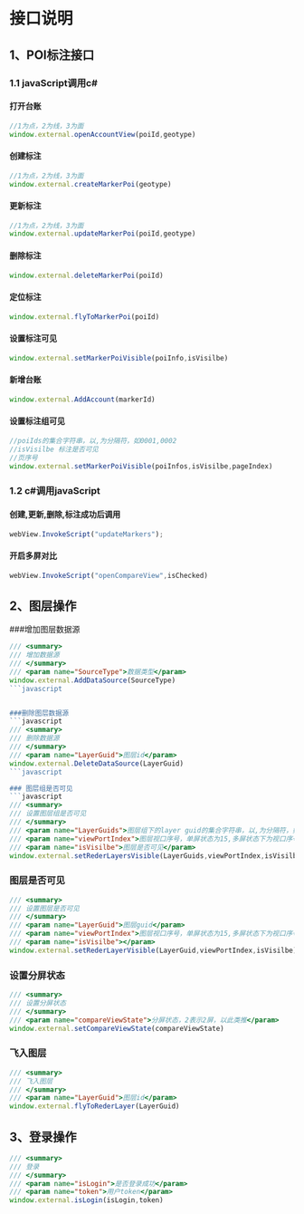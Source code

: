 # 接口说明
## 1、POI标注接口
### 1.1 javaScript调用c#

#### 打开台账
```javascript
//1为点，2为线，3为面
window.external.openAccountView(poiId,geotype)
```

#### 创建标注
```javascript
//1为点，2为线，3为面
window.external.createMarkerPoi(geotype)
```

#### 更新标注
```javascript
//1为点，2为线，3为面
window.external.updateMarkerPoi(poiId,geotype)
```

#### 删除标注
```javascript
window.external.deleteMarkerPoi(poiId)
```

#### 定位标注
```javascript
window.external.flyToMarkerPoi(poiId)
```

#### 设置标注可见
```javascript
window.external.setMarkerPoiVisible(poiInfo,isVisilbe)
```
#### 新增台账
```javascript
window.external.AddAccount(markerId)
```

#### 设置标注组可见
```javascript
//poiIds的集合字符串，以,为分隔符，如0001,0002
//isVisilbe 标注是否可见
//页序号
window.external.setMarkerPoiVisible(poiInfos,isVisilbe,pageIndex)
```

### 1.2 c#调用javaScript

#### 创建,更新,删除,标注成功后调用
```javascript
webView.InvokeScript("updateMarkers");
```


#### 开启多屏对比
```javascript
webView.InvokeScript("openCompareView",isChecked)
```

## 2、图层操作

###增加图层数据源
```javascript
/// <summary>
/// 增加数据源
/// </summary>
/// <param name="SourceType">数据类型</param>
window.external.AddDataSource(SourceType)
```javascript


###删除图层数据源
```javascript
/// <summary>
/// 删除数据源
/// </summary>
/// <param name="LayerGuid">图层id</param>
window.external.DeleteDataSource(LayerGuid)
```javascript

### 图层组是否可见
```javascript
/// <summary>
/// 设置图层组是否可见
/// </summary>
/// <param name="LayerGuids">图层组下的layer guid的集合字符串，以,为分隔符，如0001,0002</param>
/// <param name="viewPortIndex">图层视口序号，单屏状态为15,多屏状态下为视口序号，第一屏为0，第二为1，依此类推</param>
/// <param name="isVisilbe">图层是否可见</param>
window.external.setRederLayersVisible(LayerGuids,viewPortIndex,isVisilbe)
```

### 图层是否可见
```javascript
/// <summary>
/// 设置图层是否可见
/// </summary>
/// <param name="LayerGuid">图层guid</param>
/// <param name="viewPortIndex">图层视口序号，单屏状态为15,多屏状态下为视口序号，第一屏为0，第二为1，依此类推</param>
/// <param name="isVisilbe"></param>
window.external.setRederLayerVisible(LayerGuid,viewPortIndex,isVisilbe)
```

### 设置分屏状态
```javascript
/// <summary>
/// 设置分屏状态
/// </summary>
/// <param name="compareViewState">分屏状态，2表示2屏，以此类推</param>
window.external.setCompareViewState(compareViewState)
```

### 飞入图层
```javascript
/// <summary>
/// 飞入图层
/// </summary>
/// <param name="LayerGuid">图层id</param>
window.external.flyToRederLayer(LayerGuid)
```

## 3、登录操作 

```javascript
/// <summary>
/// 登录
/// </summary>
/// <param name="isLogin">是否登录成功</param>
/// <param name="token">用户token</param>
window.external.isLogin(isLogin,token)
```
